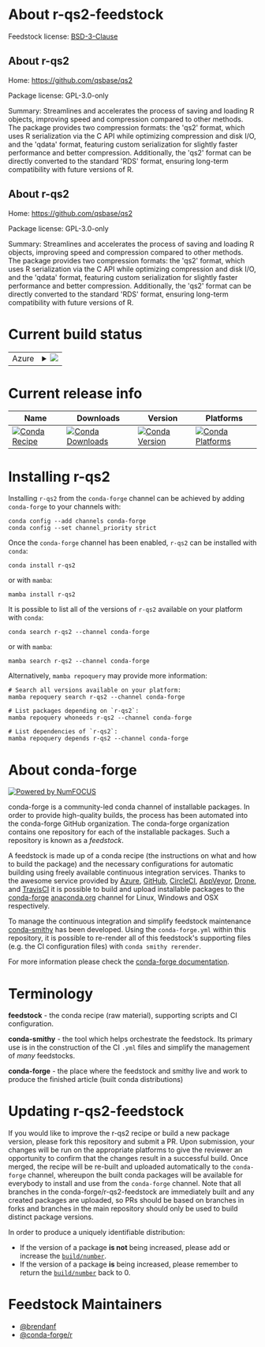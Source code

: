 About r-qs2-feedstock
=====================

Feedstock license: [BSD-3-Clause](https://github.com/conda-forge/r-qs2-feedstock/blob/main/LICENSE.txt)


About r-qs2
-----------

Home: https://github.com/qsbase/qs2

Package license: GPL-3.0-only

Summary: Streamlines and accelerates the process of saving and loading R objects, improving speed and compression compared to other methods. The package provides two compression formats: the 'qs2' format, which uses R serialization via the C API while optimizing compression and disk I/O, and the 'qdata' format, featuring custom serialization for slightly faster performance and better compression. Additionally, the 'qs2' format can be directly converted to the standard 'RDS' format, ensuring long-term compatibility with future versions of R.

About r-qs2
-----------

Home: https://github.com/qsbase/qs2

Package license: GPL-3.0-only

Summary: Streamlines and accelerates the process of saving and loading R objects, improving speed and compression compared to other methods. The package provides two compression formats: the 'qs2' format, which uses R serialization via the C API while optimizing compression and disk I/O, and the 'qdata' format, featuring custom serialization for slightly faster performance and better compression. Additionally, the 'qs2' format can be directly converted to the standard 'RDS' format, ensuring long-term compatibility with future versions of R.

Current build status
====================


<table>
    
  <tr>
    <td>Azure</td>
    <td>
      <details>
        <summary>
          <a href="https://dev.azure.com/conda-forge/feedstock-builds/_build/latest?definitionId=24631&branchName=main">
            <img src="https://dev.azure.com/conda-forge/feedstock-builds/_apis/build/status/r-qs2-feedstock?branchName=main">
          </a>
        </summary>
        <table>
          <thead><tr><th>Variant</th><th>Status</th></tr></thead>
          <tbody><tr>
              <td>linux_64</td>
              <td>
                <a href="https://dev.azure.com/conda-forge/feedstock-builds/_build/latest?definitionId=24631&branchName=main">
                  <img src="https://dev.azure.com/conda-forge/feedstock-builds/_apis/build/status/r-qs2-feedstock?branchName=main&jobName=linux&configuration=linux%20linux_64_" alt="variant">
                </a>
              </td>
            </tr><tr>
              <td>osx_64</td>
              <td>
                <a href="https://dev.azure.com/conda-forge/feedstock-builds/_build/latest?definitionId=24631&branchName=main">
                  <img src="https://dev.azure.com/conda-forge/feedstock-builds/_apis/build/status/r-qs2-feedstock?branchName=main&jobName=osx&configuration=osx%20osx_64_" alt="variant">
                </a>
              </td>
            </tr>
          </tbody>
        </table>
      </details>
    </td>
  </tr>
</table>

Current release info
====================

| Name | Downloads | Version | Platforms |
| --- | --- | --- | --- |
| [![Conda Recipe](https://img.shields.io/badge/recipe-r--qs2-green.svg)](https://anaconda.org/conda-forge/r-qs2) | [![Conda Downloads](https://img.shields.io/conda/dn/conda-forge/r-qs2.svg)](https://anaconda.org/conda-forge/r-qs2) | [![Conda Version](https://img.shields.io/conda/vn/conda-forge/r-qs2.svg)](https://anaconda.org/conda-forge/r-qs2) | [![Conda Platforms](https://img.shields.io/conda/pn/conda-forge/r-qs2.svg)](https://anaconda.org/conda-forge/r-qs2) |

Installing r-qs2
================

Installing `r-qs2` from the `conda-forge` channel can be achieved by adding `conda-forge` to your channels with:

```
conda config --add channels conda-forge
conda config --set channel_priority strict
```

Once the `conda-forge` channel has been enabled, `r-qs2` can be installed with `conda`:

```
conda install r-qs2
```

or with `mamba`:

```
mamba install r-qs2
```

It is possible to list all of the versions of `r-qs2` available on your platform with `conda`:

```
conda search r-qs2 --channel conda-forge
```

or with `mamba`:

```
mamba search r-qs2 --channel conda-forge
```

Alternatively, `mamba repoquery` may provide more information:

```
# Search all versions available on your platform:
mamba repoquery search r-qs2 --channel conda-forge

# List packages depending on `r-qs2`:
mamba repoquery whoneeds r-qs2 --channel conda-forge

# List dependencies of `r-qs2`:
mamba repoquery depends r-qs2 --channel conda-forge
```


About conda-forge
=================

[![Powered by
NumFOCUS](https://img.shields.io/badge/powered%20by-NumFOCUS-orange.svg?style=flat&colorA=E1523D&colorB=007D8A)](https://numfocus.org)

conda-forge is a community-led conda channel of installable packages.
In order to provide high-quality builds, the process has been automated into the
conda-forge GitHub organization. The conda-forge organization contains one repository
for each of the installable packages. Such a repository is known as a *feedstock*.

A feedstock is made up of a conda recipe (the instructions on what and how to build
the package) and the necessary configurations for automatic building using freely
available continuous integration services. Thanks to the awesome service provided by
[Azure](https://azure.microsoft.com/en-us/services/devops/), [GitHub](https://github.com/),
[CircleCI](https://circleci.com/), [AppVeyor](https://www.appveyor.com/),
[Drone](https://cloud.drone.io/welcome), and [TravisCI](https://travis-ci.com/)
it is possible to build and upload installable packages to the
[conda-forge](https://anaconda.org/conda-forge) [anaconda.org](https://anaconda.org/)
channel for Linux, Windows and OSX respectively.

To manage the continuous integration and simplify feedstock maintenance
[conda-smithy](https://github.com/conda-forge/conda-smithy) has been developed.
Using the ``conda-forge.yml`` within this repository, it is possible to re-render all of
this feedstock's supporting files (e.g. the CI configuration files) with ``conda smithy rerender``.

For more information please check the [conda-forge documentation](https://conda-forge.org/docs/).

Terminology
===========

**feedstock** - the conda recipe (raw material), supporting scripts and CI configuration.

**conda-smithy** - the tool which helps orchestrate the feedstock.
                   Its primary use is in the construction of the CI ``.yml`` files
                   and simplify the management of *many* feedstocks.

**conda-forge** - the place where the feedstock and smithy live and work to
                  produce the finished article (built conda distributions)


Updating r-qs2-feedstock
========================

If you would like to improve the r-qs2 recipe or build a new
package version, please fork this repository and submit a PR. Upon submission,
your changes will be run on the appropriate platforms to give the reviewer an
opportunity to confirm that the changes result in a successful build. Once
merged, the recipe will be re-built and uploaded automatically to the
`conda-forge` channel, whereupon the built conda packages will be available for
everybody to install and use from the `conda-forge` channel.
Note that all branches in the conda-forge/r-qs2-feedstock are
immediately built and any created packages are uploaded, so PRs should be based
on branches in forks and branches in the main repository should only be used to
build distinct package versions.

In order to produce a uniquely identifiable distribution:
 * If the version of a package **is not** being increased, please add or increase
   the [``build/number``](https://docs.conda.io/projects/conda-build/en/latest/resources/define-metadata.html#build-number-and-string).
 * If the version of a package **is** being increased, please remember to return
   the [``build/number``](https://docs.conda.io/projects/conda-build/en/latest/resources/define-metadata.html#build-number-and-string)
   back to 0.

Feedstock Maintainers
=====================

* [@brendanf](https://github.com/brendanf/)
* [@conda-forge/r](https://github.com/orgs/conda-forge/teams/r/)

